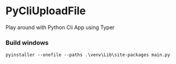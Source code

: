 # PyCliUploadFile

Play around with Python Cli App using Typer

### Build windows
```commandline
pyinstaller --onefile --paths .\venv\Lib\site-packages main.py
```
